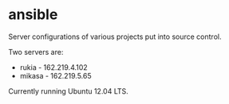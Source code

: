 ansible
=======

Server configurations of various projects put into source control.

Two servers are:
* rukia - 162.219.4.102
* mikasa - 162.219.5.65

Currently running Ubuntu 12.04 LTS.
